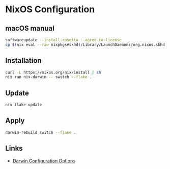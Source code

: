 # NixOS Configuration

## macOS manual

```sh
softwareupdate --install-rosetta --agree-to-license
cp $(nix eval --raw nixpkgs#skhd)/Library/LaunchDaemons/org.nixos.skhd.plist ~/Library/LaunchAgents # and fix the PATH
```

## Installation

```sh
curl -L https://nixos.org/nix/install | sh
nix run nix-darwin -- switch --flake .
```

## Update

```sh
nix flake update
```

## Apply

```sh
darwin-rebuild switch --flake .
```

## Links

- [Darwin Configuration Options](https://daiderd.com/nix-darwin/manual/index.html)
